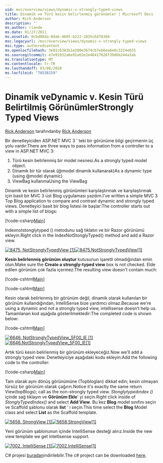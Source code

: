 ```yaml
---
uid: mvc/overview/views/dynamic-v-strongly-typed-views
title: Dinamik ve Türü kesin belirlenmiş görünümler | Microsoft Docs
author: Rick-Anderson
description: ''
ms.author: riande
ms.date: 01/27/2011
ms.assetid: 0cbd88da-0da6-4605-b222-2835c6478304
msc.legacyurl: /mvc/overview/views/dynamic-v-strongly-typed-views
msc.type: authoredcontent
ms.openlocfilehash: 3e81c6381b1e280e3b74cb7eb6ea6e6c3224e655
ms.sourcegitcommit: e7e91932a6e91a63e2e46417626f39d6b244a3ab
ms.translationtype: MT
ms.contentlocale: tr-TR
ms.lasthandoff: 03/06/2020
ms.locfileid: "78538159"
---
```

# <a name="dynamic-v-strongly-typed-views"></a><span data-ttu-id="c08eb-103">Dinamik ve</span><span class="sxs-lookup"><span data-stu-id="c08eb-103">Dynamic v.</span></span> <span data-ttu-id="c08eb-104">Kesin Türü Belirtilmiş Görünümler</span><span class="sxs-lookup"><span data-stu-id="c08eb-104">Strongly Typed Views</span></span>

<span data-ttu-id="c08eb-105">[Rick Anderson](https://twitter.com/RickAndMSFT) tarafından</span><span class="sxs-lookup"><span data-stu-id="c08eb-105">by [Rick Anderson](https://twitter.com/RickAndMSFT)</span></span>

<span data-ttu-id="c08eb-106">Bir denetleyiciden ASP.NET MVC 3 ' teki bir görünüme bilgi geçirmenin üç yolu vardır:</span><span class="sxs-lookup"><span data-stu-id="c08eb-106">There are three ways to pass information from a controller to a view in ASP.NET MVC 3:</span></span>

1. <span data-ttu-id="c08eb-107">Türü kesin belirlenmiş bir model nesnesi.</span><span class="sxs-lookup"><span data-stu-id="c08eb-107">As a strongly typed model object.</span></span>
2. <span data-ttu-id="c08eb-108">Dinamik bir tür olarak (@model dinamik kullanarak)</span><span class="sxs-lookup"><span data-stu-id="c08eb-108">As a dynamic type (using @model dynamic)</span></span>
3. <span data-ttu-id="c08eb-109">ViewBag kullanma</span><span class="sxs-lookup"><span data-stu-id="c08eb-109">Using the ViewBag</span></span>

<span data-ttu-id="c08eb-110">Dinamik ve kesin belirlenmiş görünümleri karşılaştırmak ve karşılaştırmak için basit bir MVC 3 üst Blog uygulaması yazdım.</span><span class="sxs-lookup"><span data-stu-id="c08eb-110">I've written a simple MVC 3 Top Blog application to compare and contrast dynamic and strongly typed views.</span></span> <span data-ttu-id="c08eb-111">Denetleyici basit bir blog listesi ile başlar:</span><span class="sxs-lookup"><span data-stu-id="c08eb-111">The controller starts out with a simple list of blogs:</span></span>

[!code-csharp[Main](dynamic-v-strongly-typed-views/samples/sample1.cs)]

<span data-ttu-id="c08eb-112">Indexnotstonglytyped () metodunu sağ tıklatın ve bir Razor görünümü ekleyin.</span><span class="sxs-lookup"><span data-stu-id="c08eb-112">Right click in the IndexNotStonglyTyped() method and add a Razor view.</span></span>

<span data-ttu-id="c08eb-113">[![8475. NotStronglyTypedView [1]](dynamic-v-strongly-typed-views/_static/image2.png)](dynamic-v-strongly-typed-views/_static/image1.png)</span><span class="sxs-lookup"><span data-stu-id="c08eb-113">[![8475.NotStronglyTypedView[1]](dynamic-v-strongly-typed-views/_static/image2.png)](dynamic-v-strongly-typed-views/_static/image1.png)</span></span>

<span data-ttu-id="c08eb-114">**Kesin belirlenmiş görünüm oluştur** kutusunun işaretli olmadığından emin olun.</span><span class="sxs-lookup"><span data-stu-id="c08eb-114">Make sure the **Create a strongly-typed view** box is not checked.</span></span> <span data-ttu-id="c08eb-115">Elde edilen görünüm çok fazla içermez:</span><span class="sxs-lookup"><span data-stu-id="c08eb-115">The resulting view doesn't contain much:</span></span>

[!code-cshtml[Main](dynamic-v-strongly-typed-views/samples/sample2.cshtml)]

[!code-cshtml[Main](dynamic-v-strongly-typed-views/samples/sample3.cshtml)]

<span data-ttu-id="c08eb-116">Kesin olarak belirlenmiş bir görünüm değil, dinamik olarak kullanılan bir görünüm kullandığından, IntelliSense bize yardımcı olmaz.</span><span class="sxs-lookup"><span data-stu-id="c08eb-116">Because we're using a dynamic and not a strongly typed view, intellisense doesn't help us.</span></span> <span data-ttu-id="c08eb-117">Tamamlanan kod aşağıda gösterilmektedir:</span><span class="sxs-lookup"><span data-stu-id="c08eb-117">The completed code is shown below:</span></span>

[!code-cshtml[Main](dynamic-v-strongly-typed-views/samples/sample4.cshtml)]

<span data-ttu-id="c08eb-118">[![6646. NotStronglyTypedView_5F00_IE [1]](dynamic-v-strongly-typed-views/_static/image4.png)](dynamic-v-strongly-typed-views/_static/image3.png)</span><span class="sxs-lookup"><span data-stu-id="c08eb-118">[![6646.NotStronglyTypedView_5F00_IE[1]](dynamic-v-strongly-typed-views/_static/image4.png)](dynamic-v-strongly-typed-views/_static/image3.png)</span></span>

<span data-ttu-id="c08eb-119">Artık türü kesin belirlenmiş bir görünüm ekleyeceğiz.</span><span class="sxs-lookup"><span data-stu-id="c08eb-119">Now we'll add a strongly typed view.</span></span> <span data-ttu-id="c08eb-120">Denetleyiciye aşağıdaki kodu ekleyin:</span><span class="sxs-lookup"><span data-stu-id="c08eb-120">Add the following code to the controller:</span></span>

[!code-csharp[Main](dynamic-v-strongly-typed-views/samples/sample5.cs)]

<span data-ttu-id="c08eb-121">Tam olarak aynı dönüş görünümüne (Topblogları) dikkat edin; kesin olmayan türsüz bir görünüm olarak çağırın.</span><span class="sxs-lookup"><span data-stu-id="c08eb-121">Notice it's exactly the same return View(topBlogs); call as the non-strongly typed view.</span></span> <span data-ttu-id="c08eb-122">*Stonglytypedındex ()* içinde sağ tıklayın ve **Görünüm Ekle**' yi seçin.</span><span class="sxs-lookup"><span data-stu-id="c08eb-122">Right click inside of *StonglyTypedIndex()* and select **Add View**.</span></span> <span data-ttu-id="c08eb-123">Bu kez **Blog** model sınıfını seçin ve Scaffold şablonu olarak **list** ' i seçin.</span><span class="sxs-lookup"><span data-stu-id="c08eb-123">This time select the **Blog** Model class and select **List** as the Scaffold template.</span></span>

<span data-ttu-id="c08eb-124">[![5658. StrongView [1]](dynamic-v-strongly-typed-views/_static/image6.png)](dynamic-v-strongly-typed-views/_static/image5.png)</span><span class="sxs-lookup"><span data-stu-id="c08eb-124">[![5658.StrongView[1]](dynamic-v-strongly-typed-views/_static/image6.png)](dynamic-v-strongly-typed-views/_static/image5.png)</span></span>

<span data-ttu-id="c08eb-125">Yeni görünüm şablonunun içinde IntelliSense desteği alırız.</span><span class="sxs-lookup"><span data-stu-id="c08eb-125">Inside the new view template we get intellisense support.</span></span>

<span data-ttu-id="c08eb-126">[![7002. IntelliSense [1]](dynamic-v-strongly-typed-views/_static/image8.png)](dynamic-v-strongly-typed-views/_static/image7.png)</span><span class="sxs-lookup"><span data-stu-id="c08eb-126">[![7002.IntelliSense[1]](dynamic-v-strongly-typed-views/_static/image8.png)](dynamic-v-strongly-typed-views/_static/image7.png)</span></span>

<span data-ttu-id="c08eb-127">C# projesi [buradan](https://blogs.msdn.com/cfs-file.ashx/__key/CommunityServer-Blogs-Components-WeblogFiles/00-00-01-11-73-SSMS/1817.Mvc3ViewDemo.zip)indirilebilir.</span><span class="sxs-lookup"><span data-stu-id="c08eb-127">The c# project can be downloaded [here](https://blogs.msdn.com/cfs-file.ashx/__key/CommunityServer-Blogs-Components-WeblogFiles/00-00-01-11-73-SSMS/1817.Mvc3ViewDemo.zip).</span></span>
